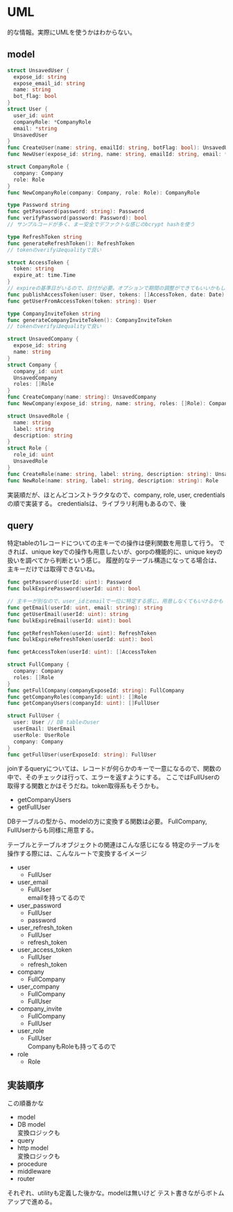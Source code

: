 
# UML
的な情報。実際にUMLを使うかはわからない。

## model

```go
struct UnsavedUser {
  expose_id: string
  expose_email_id: string
  name: string
  bot_flag: bool
}
struct User {
  user_id: uint
  companyRole: *CompanyRole
  email: *string
  UnsavedUser
}
func CreateUser(name: string, emailId: string, botFlag: bool): UnsavedUser
func NewUser(expose_id: string, name: string, emailId: string, email: *string, botFlag: bool, companyRole: *CompanyRole): User
```

```go
struct CompanyRole {
  company: Company
  role: Role
}
func NewCompanyRole(company: Company, role: Role): CompanyRole
```

```go
type Password string
func getPassword(password: string): Password
func verifyPassword(password: Password): bool
// サンプルコードが多く、まー安全でデファクトな感じのbcrypt hashを使う
```

```go
type RefreshToken string
func generateRefreshToken(): RefreshToken
// tokenのverifyはequalityで良い
```

```go
struct AccessToken {
  token: string
  expire_at: time.Time
}
// expireの基準日がいるので、日付が必要。オプションで期間の調整ができてもいいかもしれない
func publishAccessToken(user: User, tokens: []AccessToken, date: Date): AccessToken
func getUserFromAccessToken(token: string): User
```

```go
type CompanyInviteToken string
func generateCompanyInviteToken(): CompanyInviteToken
// tokenのverifyはequalityで良い
```

```go
struct UnsavedCompany {
  expose_id: string
  name: string
}
struct Company {
  company_id: uint
  UnsavedCompany
  roles: []Role
}
func CreateCompany(name: string): UnsavedCompany
func NewCompany(expose_id: string, name: string, roles: []Role): Company
```

```go
struct UnsavedRole {
  name: string
  label: string
  description: string
}
struct Role {
  role_id: uint
  UnsavedRole
}
func CreateRole(name: string, label: string, description: string): UnsavedRole
func NewRole(name: string, label: string, description: string): Role
```

実装順だが、ほとんどコンストラクタなので、company, role, user, credentialsの順で実装する。
credentialsは、ライブラリ利用もあるので、後

## query
特定tableの1レコードについての主キーでの操作は便利関数を用意して行う。
できれば、unique keyでの操作も用意したいが、gorpの機能的に、unique keyの扱いを調べてから判断という感じ。
履歴的なテーブル構造になってる場合は、主キーだけでは取得できないね。

```go
func getPassword(userId: uint): Password
func bulkExpirePassword(userId: uint): bool
```

```go
// 主キーが別なので、user_idとemailで一位に特定する感じ。用意しなくてもいけるかも
func getEmail(userId: uint, email: string): string
func getUserEmail(userId: uint): string
func bulkExpireEmail(userId: uint): bool
```

```go
func getRefreshToken(userId: uint): RefreshToken
func bulkExpireRefreshToken(userId: uint): bool
```

```go
func getAccessToken(userId: uint): []AccessToken
```

```go
struct FullCompany {
  company: Company
  roles: []Role
}
func getFullCompany(companyExposeId: string): FullCompany
func getCompanyRoles(companyId: uint): []Role
func getCompanyUsers(companyId: uint): []FullUser
```

```go
struct FullUser {
  user: User // DB tableのuser
  userEmail: UserEmail
  userRole: UserRole
  company: Company
}
func getFullUser(userExposeId: string): FullUser
```

joinするqueryについては、レコードが何らかのキーで一意になるので、関数の中で、そのチェックは行って、エラーを返すようにする。
ここではFullUserの取得する関数とかはそうだね。token取得系もそうかも。
- getCompanyUsers
- getFullUser

DBテーブルの型から、modelの方に変換する関数は必要。
FullCompany, FullUserからも同様に用意する。

テーブルとテーブルオブジェクトの関連はこんな感じになる
特定のテーブルを操作する際には、こんなルートで変換するイメージ

- user
  - FullUser
- user_email
  - FullUser  
    emailを持ってるので
- user_password
  - FullUser
  - password
- user_refresh_token
  - FullUser
  - refresh_token
- user_access_token
  - FullUser
  - refresh_token
- company
  - FullCompany
- user_company
  - FullCompany
  - FullUser
- company_invite
  - FullCompany
  - FullUser
- user_role
  - FullUser  
    CompanyもRoleも持ってるので
- role
  - Role

## 実装順序
この順番かな
- model
- DB model  
  変換ロジックも
- query
- http model  
  変換ロジックも
- procedure
- middleware
- router

それぞれ、utilityも定義した後かな。modelは無いけど
テスト書きながらボトムアップで進める。

